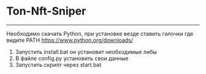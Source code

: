 # Ton-Nft-Sniper
___
Необходимо скачать Python, при установке везде ставить галочки где видите PATH
https://www.python.org/downloads/

1. Запустить install.bat он установит необходимые либы 
2. В файле config.py установить свои данные
3. Запустить скрипт через start.bat
